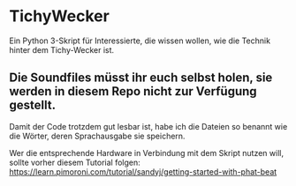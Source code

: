 # TichyWecker
Ein Python 3-Skript für Interessierte, die wissen wollen, wie die Technik hinter dem Tichy-Wecker ist.

## Die Soundfiles müsst ihr euch selbst holen, sie werden in diesem Repo nicht zur Verfügung gestellt.

Damit der Code trotzdem gut lesbar ist, habe ich die Dateien so benannt wie die Wörter, deren Sprachausgabe sie speichern.

Wer die entsprechende Hardware in Verbindung mit dem Skript nutzen will, sollte vorher diesem Tutorial folgen:
https://learn.pimoroni.com/tutorial/sandyj/getting-started-with-phat-beat
